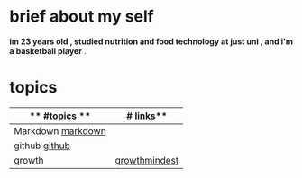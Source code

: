 # brief about my self 
**im 23 years old , studied nutrition and food technology at just uni , and i'm a basketball player** . 
# topics

** #topics **     |  # links**
---------------|--------------
|Markdown       [markdown](https://surahorani.github.io/reading_note2/markdown)
| github     [github](https://surahorani.github.io/reading_note2/gitsum)
| growth       |[growthmindest](https://surahorani.github.io/reading_note2/growth) 